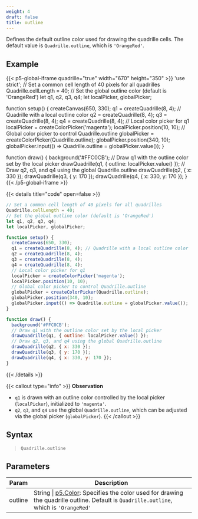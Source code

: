 ```yaml
---
weight: 4  
draft: false  
title: outline  
---
```


Defines the default outline color used for drawing the quadrille cells. The default value is `Quadrille.outline`, which is `'OrangeRed'`.

## Example

{{< p5-global-iframe quadrille="true" width="670" height="350" >}}
'use strict';
// Set a common cell length of 40 pixels for all quadrilles
Quadrille.cellLength = 40;
// Set the global outline color (default is 'OrangeRed')
let q1, q2, q3, q4;
let localPicker, globalPicker;

function setup() {
  createCanvas(650, 330);
  q1 = createQuadrille(8, 4); // Quadrille with a local outline color
  q2 = createQuadrille(8, 4);
  q3 = createQuadrille(8, 4);
  q4 = createQuadrille(8, 4);
  // Local color picker for q1
  localPicker = createColorPicker('magenta');
  localPicker.position(10, 10);
  // Global color picker to control Quadrille.outline
  globalPicker = createColorPicker(Quadrille.outline);
  globalPicker.position(340, 10);
  globalPicker.input(() => Quadrille.outline = globalPicker.value());
}

function draw() {
  background('#FFC0CB');
  // Draw q1 with the outline color set by the local picker
  drawQuadrille(q1, { outline: localPicker.value() });
  // Draw q2, q3, and q4 using the global Quadrille.outline
  drawQuadrille(q2, { x: 330 });
  drawQuadrille(q3, { y: 170 });
  drawQuadrille(q4, { x: 330, y: 170 });
}
{{< /p5-global-iframe >}}

{{< details title="code" open=false >}}
```js
// Set a common cell length of 40 pixels for all quadrilles
Quadrille.cellLength = 40;
// Set the global outline color (default is 'OrangeRed')
let q1, q2, q3, q4;
let localPicker, globalPicker;

function setup() {
  createCanvas(650, 330);
  q1 = createQuadrille(8, 4); // Quadrille with a local outline color
  q2 = createQuadrille(8, 4);
  q3 = createQuadrille(8, 4);
  q4 = createQuadrille(8, 4);
  // Local color picker for q1
  localPicker = createColorPicker('magenta');
  localPicker.position(10, 10);
  // Global color picker to control Quadrille.outline
  globalPicker = createColorPicker(Quadrille.outline);
  globalPicker.position(340, 10);
  globalPicker.input(() => Quadrille.outline = globalPicker.value());
}

function draw() {
  background('#FFC0CB');
  // Draw q1 with the outline color set by the local picker
  drawQuadrille(q1, { outline: localPicker.value() });
  // Draw q2, q3, and q4 using the global Quadrille.outline
  drawQuadrille(q2, { x: 330 });
  drawQuadrille(q3, { y: 170 });
  drawQuadrille(q4, { x: 330, y: 170 });
}
```
{{< /details >}}

{{< callout type="info" >}}
**Observation**  
- `q1` is drawn with an outline color controlled by the local picker (`localPicker`), initialized to `'magenta'`.  
- `q2`, `q3`, and `q4` use the global `Quadrille.outline`, which can be adjusted via the global picker (`globalPicker`).
{{< /callout >}}

## Syntax

> `Quadrille.outline`

## Parameters

| Param    | Description                                                                      |
|----------|----------------------------------------------------------------------------------|
| outline  | String \| [p5.Color](https://p5js.org/reference/#/p5.Color): Specifies the color used for drawing the quadrille outline. Default is `Quadrille.outline`, which is `'OrangeRed'` |